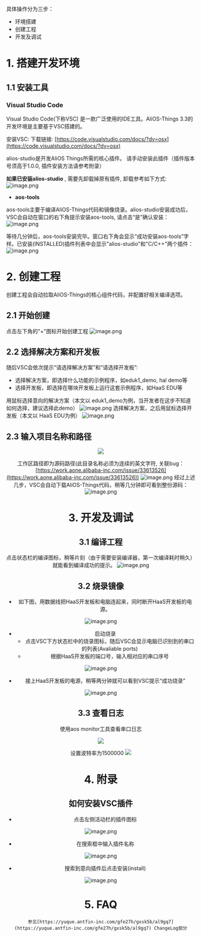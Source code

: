 



具体操作分为三步：


- 环境搭建
- 创建工程
- 开发及调试



# 1. 搭建开发环境
## 1.1 安装工具


### Visual Studio Code


Visual Studio Code(下称VSC) 是一款广泛使用的IDE工具。AliOS-Things 3.3的开发环境是主要基于VSC搭建的。

安装VSC:
下载链接: [https://code.visualstudio.com/docs/?dv=osx](https://code.visualstudio.com/docs/?dv=osx)



alios-studio是开发AliOS Things所需的核心插件。
请手动安装此插件（插件版本号须高于1.0.0, 插件安装方法请参考附录）


**如果已安装alios-studio** , 需要先卸载掉原有插件, 卸载参考如下方式:
![image.png](https://intranetproxy.alipay.com/skylark/lark/0/2021/png/105385/1616582010457-1fd80f31-f1ed-418e-8aac-f6dacc7a1321.png#align=left&display=inline&height=225&margin=%5Bobject%20Object%5D&name=image.png&originHeight=450&originWidth=1504&size=479488&status=done&style=none&width=752)


- **aos-tools**



aos-tools主要于编译AliOS-Things代码和镜像烧录。alios-studio安装成功后，VSC会自动在窗口的右下角提示安装aos-tools, 请点击“是”确认安装：
![image.png](https://intranetproxy.alipay.com/skylark/lark/0/2021/png/239768/1616552898421-940ce01a-5ca5-4dbe-ac51-afc3bb060f3f.png#align=left&display=inline&height=161&margin=%5Bobject%20Object%5D&name=image.png&originHeight=321&originWidth=785&size=22589&status=done&style=none&width=392.5#align=left&display=inline&height=321&margin=%5Bobject%20Object%5D&originHeight=321&originWidth=785&status=done&style=none&width=785)


等待几分钟后，aos-tools安装完毕。窗口右下角会显示“成功安装aos-tools”字样。已安装(INSTALLED)插件列表中会显示"alios-studio"和"C/C++"两个插件：
![image.png](https://intranetproxy.alipay.com/skylark/lark/0/2021/png/239768/1616553120481-4b54ca89-fbd6-49ac-9990-9ba3c17e6cdf.png#align=left&display=inline&height=401&margin=%5Bobject%20Object%5D&name=image.png&originHeight=1015&originWidth=1707&size=303706&status=done&style=none&width=674#align=left&display=inline&height=1015&margin=%5Bobject%20Object%5D&originHeight=1015&originWidth=1707&status=done&style=none&width=1707)


# 2. 创建工程


创建工程会自动拉取AliOS-Things的核心组件代码，并配置好相关编译选项。


## 2.1 开始创建


点击左下角的"+"图标开始创建工程
![image.png](https://img.alicdn.com/imgextra/i2/O1CN01QIJaDh1Qj59taTq8f_!!6000000002011-2-tps-2774-2044.png)


## 2.2 选择解决方案和开发板


随后VSC会依次提示“请选择解决方案”和“请选择开发板”:


- 选择解决方案，即选择什么功能的示例程序，如eduk1_demo, hal demo等
- 选择开发板，即选择在哪块开发板上运行这套示例程序，如HaaS EDU等



用鼠标选择意向的解决方案（本文以 eduk1_demo为例，当开发者在这步不知道如何选择，建议选择此demo）
![image.png](hhttps://img.alicdn.com/imgextra/i2/O1CN01QIJaDh1Qj59taTq8f_!!6000000002011-2-tps-2774-2044.png)
选择解决方案，之后用鼠标选择开发板（本文以 HaaS EDU为例）
![image.png](https://img.alicdn.com/imgextra/i4/O1CN01ILyVQd1ERQUv5PF9f_!!6000000000348-2-tps-2604-382.png)


## 2.3 输入项目名称和路径

<div align=center>
    <img src="https://intranetproxy.alipay.com/skylark/lark/0/2021/png/239768/1616555086842-c8102060-19b1-4f97-a295-fe906a1e6f6a.png#align=left&display=inline&height=94&margin=%5Bobject%20Object%5D&name=image.png&originHeight=188&originWidth=1067&size=20601&status=done&style=none&width=533.5#align=left&display=inline&height=188&margin=%5Bobject%20Object%5D&originHeight=188&originWidth=1067&status=done&style=none" />

工作区路径即为源码路径(此目录名称必须为连续的英文字符, 关联bug：[https://work.aone.alibaba-inc.com/issue/33613526](https://work.aone.alibaba-inc.com/issue/33613526))
![image.png](https://intranetproxy.alipay.com/skylark/lark/0/2021/png/105385/1616577889344-5e49f406-63a8-4885-b0fc-d5daf1a82188.png#align=left&display=inline&height=457&margin=%5Bobject%20Object%5D&name=image.png&originHeight=914&originWidth=2702&size=890759&status=done&style=none&width=1351)
经过上述几步，VSC会自动下载AliOS-Things代码，稍等几分钟即可看到整份源码：
![image.png](https://intranetproxy.alipay.com/skylark/lark/0/2021/png/239768/1616565846774-59f81dcf-b0c9-4825-a768-59950f97a51d.png#align=left&display=inline&height=211&margin=%5Bobject%20Object%5D&name=image.png&originHeight=422&originWidth=689&size=34659&status=done&style=none&width=344.5#align=left&display=inline&height=422&margin=%5Bobject%20Object%5D&originHeight=422&originWidth=689&status=done&style=none&width=689)


# 3. 开发及调试


## 3.1 编译工程


点击状态栏的编译图标，稍等片刻（由于需要安装编译器，第一次编译耗时稍久）就能看到编译成功的提示。
![image.png](https://intranetproxy.alipay.com/skylark/lark/0/2021/png/105385/1616582584918-979ca39a-e01d-4766-90cc-3855a999e013.png#align=left&display=inline&height=441&margin=%5Bobject%20Object%5D&name=image.png&originHeight=882&originWidth=2814&size=689908&status=done&style=none&width=1407)
## 3.2 烧录镜像


- 如下图，用数据线把HaaS开发板和电脑连起来，同时断开HaaS开发板的电源。



![image.png](https://img.alicdn.com/imgextra/i1/O1CN01hFIvG81xtxtF7B5kb_!!6000000006502-0-tps-3648-2736.jpg)


- 启动烧录
   - 点击VSC下方状态栏中的烧录图标，随后VSC会显示电脑已识别到的串口的列表(Avaliable ports)
   - 根据HaaS开发板的端口号，输入相对应的串口序号



![image.png](https://intranetproxy.alipay.com/skylark/lark/0/2021/png/105385/1616582826949-2f1fa7ed-150b-445a-b5ac-9f98f8d25251.png#align=left&display=inline&height=724&margin=%5Bobject%20Object%5D&name=image.png&originHeight=1448&originWidth=2402&size=886426&status=done&style=none&width=1201)

- 接上HaaS开发板的电源，稍等两分钟就可以看到VSC提示“成功烧录”

![image.png](https://intranetproxy.alipay.com/skylark/lark/0/2021/png/105385/1616582874803-1949ae11-1e85-4929-97b6-639e1f0ea7b2.png#align=left&display=inline&height=350&margin=%5Bobject%20Object%5D&name=image.png&originHeight=700&originWidth=2328&size=355853&status=done&style=none&width=1164)


## 3.3 查看日志
使用aos monitor工具查看串口日志

![](https://img.alicdn.com/imgextra/i3/O1CN01aG5qNC1GvJZsy5419_!!6000000000684-2-tps-2376-1948.png)

设置波特率为1500000
![](https://img.alicdn.com/imgextra/i4/O1CN012NSRfk1OxcV1BVOsg_!!6000000001772-2-tps-3002-1280.png)

# 4. 附录
## 如何安装VSC插件

- 点击左侧活动栏的插件图标

![image.png](https://intranetproxy.alipay.com/skylark/lark/0/2021/png/239768/1616468934868-115d9a85-cbe2-4f54-8be0-bd2b46869f9c.png#align=left&display=inline&height=263&margin=%5Bobject%20Object%5D&name=image.png&originHeight=526&originWidth=1089&size=61292&status=done&style=none&width=544.5)

- 在搜索框中输入插件名称

![image.png](https://intranetproxy.alipay.com/skylark/lark/0/2021/png/239768/1616469212362-c8eed2c1-b86c-4f3b-8419-dc3f8ecbb862.png#align=left&display=inline&height=246&margin=%5Bobject%20Object%5D&name=image.png&originHeight=491&originWidth=1079&size=79565&status=done&style=none&width=539.5)

- 搜索到意向插件后点击安装(install)

![image.png](https://intranetproxy.alipay.com/skylark/lark/0/2021/png/239768/1616469336695-fd076d14-d116-491d-86ff-2e384a7b3d30.png#align=left&display=inline&height=240&margin=%5Bobject%20Object%5D&name=image.png&originHeight=479&originWidth=818&size=67644&status=done&style=none&width=409)
#  5. FAQ
    参见[https://yuque.antfin-inc.com/gfe27h/gxsk5b/al9gq7](https://yuque.antfin-inc.com/gfe27h/gxsk5b/al9gq7) ChangeLog部分


